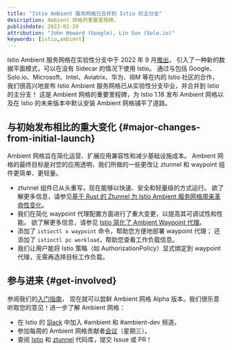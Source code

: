 ```yaml
---
title: "Istio Ambient 服务网格已合并到 Istio 的主分支"
description: Ambient 网格的重要里程碑。
publishdate: 2023-02-28
attribution: "John Howard (Google), Lin Sun (Solo.io)"
keywords: [istio,ambient]
---
```


Istio Ambient 服务网格在实验性分支中于 2022 年 9 月[推出](/zh/blog/2022/introducing-ambient-mesh/)，
引入了一种新的数据平面模式，可以在没有 Sidecar 的情况下使用 Istio。
通过与包括 Google、Solo.io、Microsoft、Intel、Aviatrix、华为、IBM 等在内的 Istio 社区的合作，
我们很高兴地宣布 Istio Ambient 服务网格已从实验性分支毕业，并合并到 Istio 的主分支！
这是 Ambient 网格的重要里程碑，为 Istio 1.18 发布 Ambient 网格以及在 Istio
的未来版本中默认安装 Ambient 网格铺平了道路。

## 与初始发布相比的重大变化 {#major-changes-from-initial-launch}

Ambient 网格旨在简化运营、扩展应用兼容性和减少基础设施成本。
Ambient 网格的最终目标是对您的应用透明，我们所做的一些更改让 ztunnel 和 waypoint 组件更简单、更轻量。

- ztunnel 组件已从头重写，现在能够以快速、安全和轻量级的方式运行。
  欲了解更多信息，请参见[基于 Rust 的 Ztunnel 为 Istio Ambient 服务网格带来革命性变化](/zh/blog/2023/rust-based-ztunnel/)。
- 我们在简化 waypoint 代理配置方面进行了重大变更，以提高其可调试性和性能。
  欲了解更多信息，请参见 [Istio 简化了 Ambient Waypoint 代理](/zh/blog/2023/waypoint-proxy-made-simple/)。
- 添加了 `istioctl x waypoint` 命令，帮助您方便地部署 waypoint 代理；
  还添加了 `istioctl pc workload`，帮助您查看工作负载信息。
- 我们让用户能将 Istio 策略（如 AuthorizationPolicy）显式绑定到
  waypoint 代理，无需再选择目标工作负载。

## 参与进来 {#get-involved}

参阅我们的[入门指南](/zh/docs/ops/ambient/getting-started/)，
现在就可以尝鲜 Ambient 网格 Alpha 版本。我们很乐意听取您的意见！进一步了解 Ambient 网格：

- 在 Istio 的 [Slack](https://slack.istio.io) 中加入 #ambient 和 #ambient-dev 频道。
- 参加每周的 Ambient 网格贡献者[会议](https://github.com/istio/community/blob/master/WORKING-GROUPS.md#working-group-meetings)（星期三）。
- 查阅 [Istio](http://github.com/istio/istio) 和 [ztunnel](http://github.com/istio/ztunnel)
  代码库，提交 Issue 或 PR！
